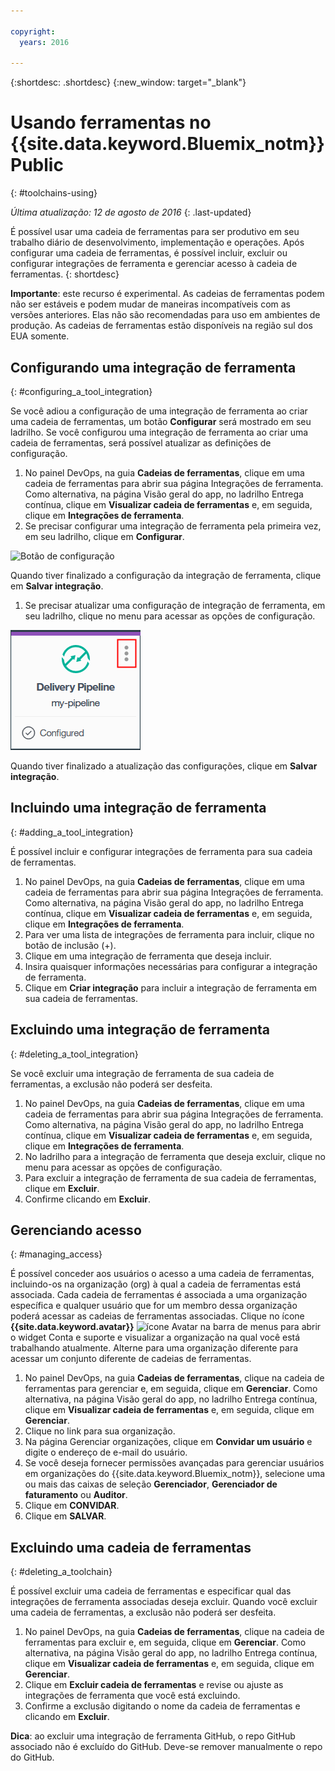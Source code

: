 ```yaml
---

copyright:
  years: 2016

---
```


{:shortdesc: .shortdesc}
{:new_window: target="_blank"}

# Usando ferramentas no {{site.data.keyword.Bluemix_notm}} Public
{: #toolchains-using}

*Última atualização: 12 de agosto de 2016*
{: .last-updated}

É possível usar uma cadeia de ferramentas para ser produtivo em seu trabalho diário de desenvolvimento, implementação e operações. Após
configurar uma cadeia de ferramentas, é possível incluir, excluir ou configurar integrações de ferramenta e gerenciar acesso à cadeia de ferramentas.
{: shortdesc}

**Importante**: este recurso é experimental. As cadeias de ferramentas podem não ser estáveis e podem mudar de maneiras incompatíveis com as versões anteriores. Elas não são recomendadas para uso em ambientes de produção. As cadeias de ferramentas estão disponíveis na região sul dos EUA somente.

## Configurando uma integração de ferramenta
{: #configuring_a_tool_integration}

Se você adiou a configuração de uma integração de ferramenta ao criar uma cadeia de ferramentas, um botão **Configurar** será mostrado em seu ladrilho. Se você configurou uma
integração de ferramenta ao criar uma cadeia de ferramentas, será possível atualizar as definições de configuração.

1. No painel DevOps, na guia **Cadeias de ferramentas**, clique em uma cadeia de ferramentas para abrir sua página
Integrações de ferramenta. Como alternativa, na página Visão geral do app, no ladrilho Entrega contínua, clique em **Visualizar cadeia de
ferramentas** e, em seguida, clique em **Integrações de ferramenta**.
1. Se precisar configurar uma integração de ferramenta pela primeira vez, em seu ladrilho, clique em **Configurar**.

  ![Botão de configuração
](images/toolchain_tile_configure.png)

 Quando tiver finalizado a configuração da integração de ferramenta, clique em **Salvar integração**.
 
1. Se precisar atualizar uma configuração de integração de ferramenta, em seu ladrilho, clique no menu para acessar as opções de configuração.

  ![Menu Configuração](images/toolchain_tile_menu.png)
 
 Quando tiver finalizado a atualização das configurações, clique em **Salvar integração**.

## Incluindo uma integração de ferramenta
{: #adding_a_tool_integration}

É possível incluir e configurar integrações de ferramenta para sua cadeia de ferramentas.

1. No painel DevOps, na guia **Cadeias de ferramentas**, clique em uma cadeia de ferramentas para abrir sua página
Integrações de ferramenta. Como alternativa, na página Visão geral do app, no ladrilho Entrega contínua, clique em **Visualizar cadeia de
ferramentas** e, em seguida, clique em **Integrações de ferramenta**.
1. Para ver uma lista de integrações de ferramenta para incluir, clique no botão de inclusão (+).
1. Clique em uma integração de ferramenta que deseja incluir.
1. Insira quaisquer informações necessárias para configurar a integração de ferramenta. 
1. Clique em **Criar integração** para incluir a integração de ferramenta em sua cadeia de ferramentas.

## Excluindo uma integração de ferramenta
{: #deleting_a_tool_integration}

Se você excluir uma integração de ferramenta de sua cadeia de ferramentas, a exclusão não poderá ser desfeita. 

1. No painel DevOps, na guia **Cadeias de ferramentas**, clique em uma cadeia de ferramentas para abrir sua página
Integrações de ferramenta. Como alternativa, na página Visão geral do app, no ladrilho Entrega contínua, clique em **Visualizar cadeia de
ferramentas** e, em seguida, clique em **Integrações de ferramenta**.
1. No ladrilho para a integração de ferramenta que deseja excluir, clique no menu para acessar as opções de configuração.
1. Para excluir a integração de ferramenta de sua cadeia de ferramentas, clique em **Excluir**.
1. Confirme clicando em **Excluir**.  

## Gerenciando acesso
{: #managing_access}

É possível conceder aos usuários o acesso a uma cadeia de ferramentas, incluindo-os na organização (org) à qual a cadeia de ferramentas está
associada. Cada cadeia de ferramentas é associada a uma organização específica e qualquer usuário que for um membro dessa organização poderá
acessar as cadeias de ferramentas associadas. Clique no ícone **{{site.data.keyword.avatar}}** ![ícone Avatar](../icons/i-avatar-icon.svg) na barra de menus para
abrir o widget Conta e suporte e visualizar a organização na qual você está trabalhando atualmente. Alterne para uma organização diferente para acessar um conjunto diferente de cadeias de
ferramentas.

<!--CA: Commenting out the content on authentication for Interconnect since it applies to GitHub Enterprise. This content can be exposed again when GHE is supported for the Dedicated Beta 2.-->

<!--You have three authentication options for your Bluemix dedicated environment: LDAP, SAML, or Web ID. 

**Important:** For this beta, Web ID authentication requires additional user management on GitHub Enterprise.

If you use LDAP or SAML authentication in your Bluemix dedicated environment, when you add users to your Bluemix org and spaces, the users can log in to GitHub Enterprise by using their Bluemix ID and password, and accounts are created for them. When you add users to your Bluemix org and spaces, they are not automatically added to the GitHub Enterprise repo. Someone who has admin privileges for the repo must add them.  

If you use Web ID authentication, when you add users to your Bluemix org and spaces, a GitHub Enterprise site administrator must set up a GitHub Enterprise account for those users. Alternatively, new users can create a toolchain, in which case a GitHub Enterprise account is created for them. However, if those users want to access repos that are associated with toolchains besides their own, they must be granted access to those repos.

To add a user: -->

1. No painel DevOps, na guia **Cadeias de ferramentas**, clique na cadeia de ferramentas para gerenciar e, em seguida,
clique em **Gerenciar**. Como alternativa, na página Visão geral do app, no ladrilho Entrega contínua, clique em
**Visualizar cadeia de ferramentas** e, em seguida, clique em **Gerenciar**.  
1. Clique no link para sua organização. 
1. Na página Gerenciar organizações, clique em **Convidar um usuário** e digite o endereço de e-mail do usuário.
1. Se você deseja fornecer permissões avançadas para gerenciar usuários em organizações do {{site.data.keyword.Bluemix_notm}}, selecione uma ou mais das caixas de seleção **Gerenciador**,
**Gerenciador de faturamento** ou **Auditor**.
1. Clique em **CONVIDAR**.
1. Clique em **SALVAR**.

## Excluindo uma cadeia de ferramentas
{: #deleting_a_toolchain}

É possível excluir uma cadeia de ferramentas e especificar qual das integrações de ferramenta associadas deseja excluir. Quando você excluir uma cadeia de ferramentas, a exclusão não poderá ser desfeita.

1. No painel DevOps, na guia **Cadeias de ferramentas**, clique na cadeia de ferramentas para excluir e, em seguida, clique em **Gerenciar**. Como alternativa, na página Visão geral do app, no ladrilho Entrega contínua, clique em
**Visualizar cadeia de ferramentas** e, em seguida, clique em **Gerenciar**.
1. Clique em **Excluir cadeia de ferramentas** e revise ou ajuste as integrações de ferramenta que você está excluindo.
1. Confirme a exclusão digitando o nome da cadeia de ferramentas e clicando em **Excluir**.  

 **Dica**: ao excluir uma integração de
ferramenta GitHub, o repo GitHub associado não é excluído do
GitHub. Deve-se
remover manualmente o repo do GitHub.
